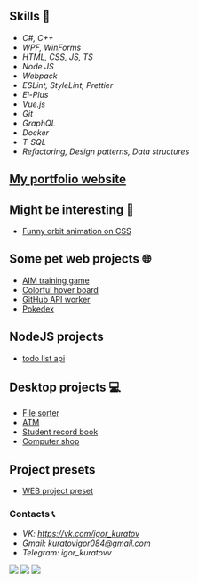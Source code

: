## Skills 🧠
 - *C#, C++*
 - *WPF, WinForms*
 - *HTML, CSS, JS, TS*
 - *Node JS*
 - *Webpack*
 - *ESLint, StyleLint, Prettier*
 - *El-Plus*
 - *Vue.js*
 - *Git*
 - *GraphQL*
 - *Docker*
 - *T-SQL*
 - *Refactoring, Design patterns, Data structures*
 
## [My portfolio website](https://kuratovigor.github.io/portfolio-website)

## Might be interesting 🍒
 - [Funny orbit animation on CSS](https://kuratovigor.github.io/figuresorbit.github.io/)

## Some pet web projects 🌐
 - [AIM training game](https://kuratovigor.github.io/aim-training/)
 - [Colorful hover board](https://kuratovigor.github.io/hover-board/)
 - [GitHub API worker](https://kuratovigor.github.io/github-users-worker/)
 - [Pokedex](https://github.com/KuratovIgor/pokedex)
 
 ## NodeJS projects
  - [todo list api](https://todoexpressss.herokuapp.com/)

## Desktop projects 💻
 - [File sorter](https://github.com/KuratovIgor/FileSorter3000)
 - [ATM](https://github.com/KuratovIgor/Cash-Machine)
 - [Student record book](https://github.com/KuratovIgor/Record_book)
 - [Computer shop](https://github.com/KuratovIgor/SCN)
 
## Project presets
 - [WEB project preset](https://github.com/KuratovIgor/web-project-preset)


### Contacts 📞
 - *VK: https://vk.com/igor_kuratov*
 - *Gmail: kuratovigor084@gmail.com*
 - *Telegram: igor_kuratovv*


![](https://github-profile-summary-cards.vercel.app/api/cards/profile-details?username=KuratovIgor&theme=solarized_dark)
![](https://github-profile-summary-cards.vercel.app/api/cards/repos-per-language?username=KuratovIgor&theme=solarized_dark)
![](https://github-profile-summary-cards.vercel.app/api/cards/stats?username=KuratovIgor&theme=solarized_dark)
